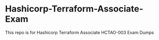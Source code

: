 # Hashicorp-Terraform-Associate-Exam
This repo is for Hashicorp Terraform Associate HCTAO-003 Exam Dumps
